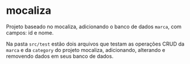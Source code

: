 # mocaliza

Projeto baseado no mocaliza, adicionando o banco de dados ```marca```, com campos: id e nome.

Na pasta ```src/test``` estão dois arquivos que testam as operações CRUD da ```marca``` e da ```category``` do projeto mocaliza, adicionando, alterando e removendo dados em seus banco de dados.